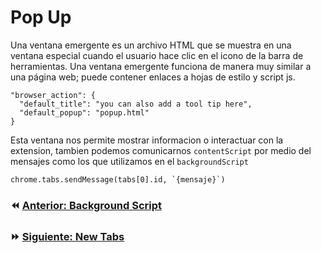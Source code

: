 # Pop Up

Una ventana emergente es un archivo HTML que se muestra en una ventana especial cuando el usuario hace clic en el icono de la barra de herramientas. Una ventana emergente funciona de manera muy similar a una página web; puede contener enlaces a hojas de estilo y script js.

```
"browser_action": {
  "default_title": "you can also add a tool tip here",
  "default_popup": "popup.html"
}
```

Esta ventana nos permite mostrar informacion o interactuar con la extension, tambien podemos comunicarnos `contentScript` por medio del mensajes como los que utilizamos en el `backgroundScript`

```
chrome.tabs.sendMessage(tabs[0].id, `{mensaje}`)
```

### ⏪ [Anterior: Background Script](./05_backgroundScript.md)
### ⏩ [Siguiente: New Tabs](./07_newTabs.md)